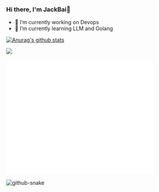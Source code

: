 ### Hi there, I'm JackBai👋

<!--
**jackbai233/jackbai233** is a ✨ _special_ ✨ repository because its `README.md` (this file) appears on your GitHub profile.

Here are some ideas to get you started:

- 🔭 I’m currently working on ...
- 🌱 I’m currently learning ...
- 👯 I’m looking to collaborate on ...
- 🤔 I’m looking for help with ...
- 💬 Ask me about ...
- 📫 How to reach me: ...
- 😄 Pronouns: ...
- ⚡ Fun fact: ...
-->
- 🔭 I’m currently working on Devops
- 🌱 I’m currently learning LLM and Golang

[![Anurag's github stats](https://github-readme-stats.vercel.app/api?username=jackbai233)](https://github.com/anuraghazra/github-readme-stats)
<p>
    <img src="https://github-readme-stats.vercel.app/api/top-langs/?username=jackbai233&layout=compact" />
</p>
<p>
  <img src="/github-metrics.svg" alt="Metrics" width="400">
</p>
<p>
  <picture>
  <source media="(prefers-color-scheme: dark)" srcset="github-contribution-grid-snake-dark.svg" />
  <source media="(prefers-color-scheme: light)" srcset="github-contribution-grid-snake.svg" />
  <img alt="github-snake" src="github-snake.svg" />
</picture>
</p>
